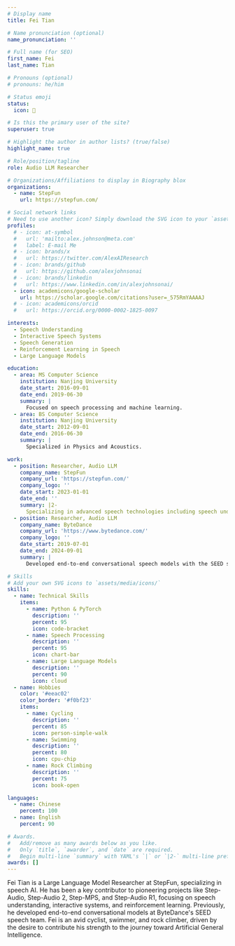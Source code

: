 ```yaml
---
# Display name
title: Fei Tian

# Name pronunciation (optional)
name_pronunciation: ''

# Full name (for SEO)
first_name: Fei
last_name: Tian

# Pronouns (optional)
# pronouns: he/him

# Status emoji
status:
  icon: 🚀

# Is this the primary user of the site?
superuser: true

# Highlight the author in author lists? (true/false)
highlight_name: true

# Role/position/tagline
role: Audio LLM Researcher

# Organizations/Affiliations to display in Biography blox
organizations:
  - name: StepFun
    url: https://stepfun.com/

# Social network links
# Need to use another icon? Simply download the SVG icon to your `assets/media/icons/` folder.
profiles:
  # - icon: at-symbol
  #   url: 'mailto:alex.johnson@meta.com'
  #   label: E-mail Me
  # - icon: brands/x
  #   url: https://twitter.com/AlexAIResearch
  # - icon: brands/github
  #   url: https://github.com/alexjohnsonai
  # - icon: brands/linkedin
  #   url: https://www.linkedin.com/in/alexjohnsonai/
  - icon: academicons/google-scholar
    url: https://scholar.google.com/citations?user=_575RmYAAAAJ
  # - icon: academicons/orcid
  #   url: https://orcid.org/0000-0002-1825-0097

interests:
  - Speech Understanding
  - Interactive Speech Systems
  - Speech Generation
  - Reinforcement Learning in Speech
  - Large Language Models

education:
  - area: MS Computer Science
    institution: Nanjing University
    date_start: 2016-09-01
    date_end: 2019-06-30
    summary: |
      Focused on speech processing and machine learning.
  - area: BS Computer Science
    institution: Nanjing University
    date_start: 2012-09-01
    date_end: 2016-06-30
    summary: |
      Specialized in Physics and Acoustics.

work:
  - position: Researcher, Audio LLM
    company_name: StepFun
    company_url: 'https://stepfun.com/'
    company_logo: ''
    date_start: 2023-01-01
    date_end: ''
    summary: |2-
      Specializing in advanced speech technologies including speech understanding, interactive speech systems, and reinforcement learning in speech domain. Led development of Step-Audio, Step-Audio 2, Step-MPS, and Step-Audio R1 projects.
  - position: Researcher, Audio LLM
    company_name: ByteDance
    company_url: 'https://www.bytedance.com/'
    company_logo: ''
    date_start: 2019-07-01
    date_end: 2024-09-01
    summary: |
      Developed end-to-end conversational speech models with the SEED speech team.

# Skills
# Add your own SVG icons to `assets/media/icons/`
skills:
  - name: Technical Skills
    items:
      - name: Python & PyTorch
        description: ''
        percent: 95
        icon: code-bracket
      - name: Speech Processing
        description: ''
        percent: 95
        icon: chart-bar
      - name: Large Language Models
        description: ''
        percent: 90
        icon: cloud
  - name: Hobbies
    color: '#eeac02'
    color_border: '#f0bf23'
    items:
      - name: Cycling
        description: ''
        percent: 85
        icon: person-simple-walk
      - name: Swimming
        description: ''
        percent: 80
        icon: cpu-chip
      - name: Rock Climbing
        description: ''
        percent: 75
        icon: book-open

languages:
  - name: Chinese
    percent: 100
  - name: English
    percent: 90

# Awards.
#   Add/remove as many awards below as you like.
#   Only `title`, `awarder`, and `date` are required.
#   Begin multi-line `summary` with YAML's `|` or `|2-` multi-line prefix and indent 2 spaces below.
awards: []
---
```


Fei Tian is a Large Language Model Researcher at StepFun, specializing in speech AI. He has been a key contributor to pioneering projects like Step-Audio, Step-Audio 2, Step-MPS, and Step-Audio R1, focusing on speech understanding, interactive systems, and reinforcement learning. Previously, he developed end-to-end conversational models at ByteDance's SEED speech team. Fei is an avid cyclist, swimmer, and rock climber, driven by the desire to contribute his strength to the journey toward Artificial General Intelligence.
